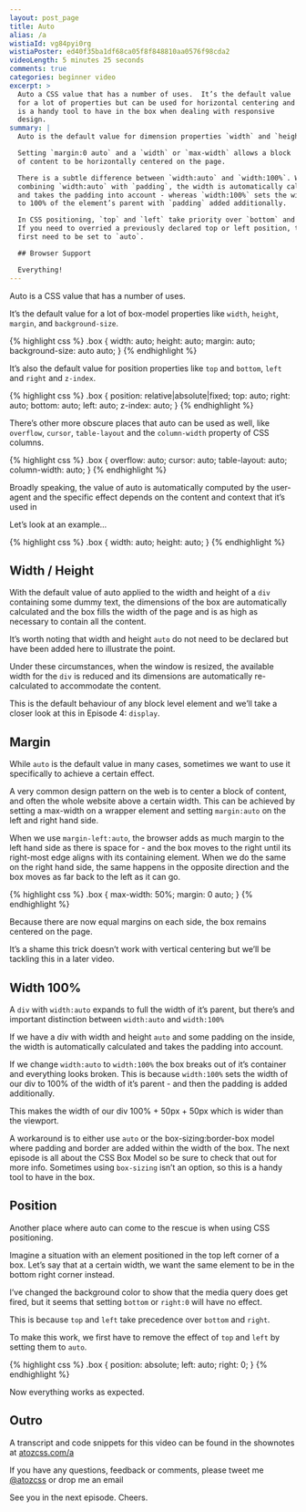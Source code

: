 ```yaml
---
layout: post_page
title: Auto
alias: /a
wistiaId: vg84pyi0rg
wistiaPoster: ed40f35ba1df68ca05f8f848810aa0576f98cda2
videoLength: 5 minutes 25 seconds
comments: true
categories: beginner video
excerpt: >
  Auto a CSS value that has a number of uses.  It’s the default value
  for a lot of properties but can be used for horizontal centering and
  is a handy tool to have in the box when dealing with responsive
  design. 
summary: |
  Auto is the default value for dimension properties `width` and `height`.

  Setting `margin:0 auto` and a `width` or `max-width` allows a block 
  of content to be horizontally centered on the page.

  There is a subtle difference between `width:auto` and `width:100%`. When
  combining `width:auto` with `padding`, the width is automatically calculated
  and takes the padding into account - whereas `width:100%` sets the width
  to 100% of the element’s parent with `padding` added additionally.

  In CSS positioning, `top` and `left` take priority over `bottom` and `right`.
  If you need to overried a previously declared top or left position, they
  first need to be set to `auto`.

  ## Browser Support

  Everything!
---
```


Auto is a CSS value that has a number of uses.

It’s the default value for a lot of box-model properties like
`width`, `height`, `margin`, and `background-size`.

{% highlight css %}
.box {
	width: auto;
	height: auto;
	margin: auto;
	background-size: auto auto;
}
{% endhighlight %}

It’s also the default value for position properties like `top` and `bottom`,
`left` and `right` and `z-index`.

{% highlight css %}
.box {
	position: relative|absolute|fixed;
	top: auto;
	right: auto;
	bottom: auto;
	left: auto;
	z-index: auto;
}
{% endhighlight %}

There’s other more obscure places that auto can be used as well, like
`overflow`, `cursor`, `table-layout` and the `column-width` property of
CSS columns.

{% highlight css %}
.box {
	overflow: auto;
	cursor: auto;
	table-layout: auto;
	column-width: auto;
}
{% endhighlight %}

Broadly speaking, the value of auto is automatically computed by the
user-agent and the specific effect depends on the content and context
that it’s used in

Let’s look at an example...

{% highlight css %}
.box {
	width: auto;
	height: auto;
}
{% endhighlight %}

## Width / Height

With the default value of auto applied to the width and height of
a `div` containing some dummy text, the dimensions of the box are
automatically calculated and the box fills the width of the page and is
as high as necessary to contain all the content.

It’s worth noting that width and height `auto` do not need to be declared
but have been added here to illustrate the point.

Under these circumstances, when the window is resized, the available
width for the `div` is reduced and its dimensions are automatically
re-calculated to accommodate the content. 

This is the default behaviour of any block level element and we’ll take 
a closer look at this in Episode 4: `display`.

## Margin

While `auto` is the default value in many cases, sometimes we want to use
it specifically to achieve a certain effect.

A very common design pattern on the web is to center a block of content,
and often the whole website above a certain width. This can be achieved
by setting a max-width on a wrapper element and setting `margin:auto` on
the left and right hand side. 

When we use `margin-left:auto`, the browser adds as much margin to the
left hand side as there is space for - and the box moves to the right
until its right-most edge aligns with its containing element. When
we do the same on the right hand side, the same happens in the opposite
direction and the box moves as far back to the left as it can go.

{% highlight css %}
.box {
	max-width: 50%;
	margin: 0 auto;
}
{% endhighlight %}

Because there are now equal margins on each side, the box remains
centered on the page. 

It’s a shame this trick doesn’t work with vertical centering but
we’ll be tackling this in a later video.

## Width 100%

A `div` with `width:auto` expands to full the width of it’s
parent, but there’s and important distinction between `width:auto` and
`width:100%`

If we have a div with width and height `auto` and some padding on the
inside, the width is automatically calculated and takes the padding into
account. 

If we change `width:auto` to `width:100%` the box breaks out of it’s
container and everything looks broken. This is because `width:100%` sets
the width of our div to 100% of the width of it’s parent - and then the
padding is added additionally. 

This makes the width of our div 100% + 50px + 50px which is wider than
the viewport. 

A workaround is to either use `auto` or the box-sizing:border-box model
where padding and border are added within the width of the box. The next
episode is all about the CSS Box Model so be sure to check that out for
more info. Sometimes using `box-sizing` isn’t an option, so this is
a handy tool to have in the box.

## Position 

Another place where auto can come to the rescue is when using CSS
positioning.

Imagine a situation with an element positioned in the top left corner of
a box. Let’s say that at a certain width, we want the same element to be
in the bottom right corner instead. 

I’ve changed the background color to show that the media query does get
fired, but it seems that setting `bottom` or `right:0` will have no
effect.

This is because `top` and `left` take precedence over `bottom` and
`right`. 

To make this work, we first have to remove the effect of `top` and
`left` by setting them to `auto`. 

{% highlight css %}
.box {
	position: absolute;
	left: auto;
	right: 0;
}
{% endhighlight %}

Now everything works as expected.

## Outro

A transcript and code snippets for this video can be found in the
shownotes at [atozcss.com/a](http://www.atozcss.com/a)

If you have any questions, feedback or comments, please tweet me
[@atozcss](http://www.twitter.com/atozcss) or drop me an email

See you in the next episode. Cheers.
